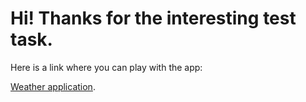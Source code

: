 # Hi! Thanks for the interesting test task.

Here is a link where you can play with the app: 

[Weather application](https://pensive-ptolemy-338390.netlify.app/).

